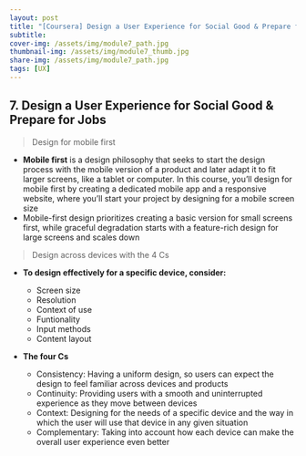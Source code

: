 ```yaml
---
layout: post
title: "[Coursera] Design a User Experience for Social Good & Prepare for Jobss 7"
subtitle: 
cover-img: /assets/img/module7_path.jpg
thumbnail-img: /assets/img/module7_thumb.jpg
share-img: /assets/img/module7_path.jpg
tags: [UX]
--- 
```


## 7. Design a User Experience for Social Good & Prepare for Jobs

> Design for mobile first

- **Mobile first** is a design philosophy that seeks to start the design process with the mobile version of a product and later adapt it to fit larger screens, like a tablet or computer. In this course, you’ll design for mobile first by creating a dedicated mobile app and a responsive website, where you’ll start your project by designing for a mobile screen size 
-  Mobile-first design prioritizes creating a basic version for small screens first, while graceful degradation starts with a feature-rich design for large screens and scales down

> Design across devices with the 4 Cs

- **To design effectively for a specific device, consider:**
	- Screen size
    - Resolution
    - Context of use
    - Funtionality
    - Input methods
    - Content layout
    
- **The four Cs**
	- Consistency: Having a uniform design, so users can expect the design to feel familiar across devices and products
    - Continuity: Providing users with a smooth and uninterrupted experience as they move between devices
    - Context: Designing for the needs of a specific device and the way in which the user will use that device in any given situation
    - Complementary: Taking into account how each device can make the overall user experience even better
